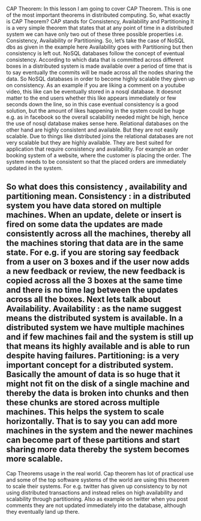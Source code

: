 CAP Theorem:
In this lesson I am going to cover CAP Theorem.
This is one of the most important theorems in distributed computing.
So, what exactly is CAP Theorem?
CAP stands for Consistency, Availability and Partitioning
It is a very simple theorem that states that at any point of time in a distributed system we can have only two out of these three possible properties i.e. Consistency, Availability or Partitioning.
So, let’s take the case of NoSQL dbs as given in the example here Availability goes with Partitioning but then consistency is left out. NoSQL databases follow the concept of eventual consistency. According to which data that is committed across different boxes in a distributed system is made available over a period of time that is to say eventually the commits will be made across all the nodes sharing the data. So NoSQL databases in order to become highly scalable they given up on consistency. As an example if you are liking a comment on a youtube video, this like can be eventually stored in a nosql database. It doesnot matter to the end users whether this like appears immediately or few seconds down the line, so in this case eventual consistency is a good solution, but the amount of likes happening in the system could be huge e.g. as in facebook so the overall scalability needed might be high, hence the use of nosql database makes sense here.
Relational databases on the other hand are highly consistent and available. But they are not easily scalable. Due to things like distributed joins the relational databases are not very scalable but they are highly available. They are best suited for application that require consistency and availability. For example an order booking system of a website, where the customer is placing the order. The system needs to be consistent so that the placed orders are immediately updated in the system.


So what does this consistency , availability and partitioning mean.
Consistency : in a distributed system you have data stored on multiple machines. When an update, delete or insert is fired on some data the updates are made consistently across all the machines, thereby all the machines storing that data are in the same state. For e.g. if you are storing say feedback from a user on 3 boxes and if the user now adds a new feedback or review, the new feedback is copied across all the 3 boxes at the same time and there is no time lag between the updates across all the boxes.
Next lets talk about Availability.
Availability : as the name suggest means the distributed system is available. In a distributed system we have multiple machines and if few machines fail and the system is still up that means its highly available and is able to run despite having failures.
Partitioning: is a very important concept for a distributed system. Basically the amount of data is so huge that it might not fit on the disk of a single machine and thereby the data is broken into chunks and then these chunks are stored across multiple machines. This helps the system to scale horizontally. That is to say you can add more machines in the system and the newer machines can become part of these partitions and start sharing more data thereby the system becomes more scalable.
------

Cap Theorems usage in the real world.
Cap theorem has lot of practical use and some of the top software systems of the world are using this theorem to scale their systems. For e.g. twitter has given up consistency to by not using distributed transactions and instead relies on high availability and scalability through partitioning. 
Also as example on twitter when you post comments they are not updated immediately into the database, although they eventually land up there.




